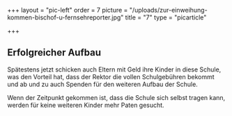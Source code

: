 +++
layout = "pic-left"
order = 7
picture = "/uploads/zur-einweihung-kommen-bischof-u-fernsehreporter.jpg"
title = "7"
type = "picarticle"

+++
## Erfolgreicher Aufbau

Spätestens jetzt schicken auch Eltern mit Geld ihre Kinder in diese Schule, was den Vorteil hat, dass der Rektor die vollen Schulgebühren bekommt und ab und zu auch Spenden für den weiteren Aufbau der Schule. 

Wenn der Zeitpunkt gekommen ist, dass die Schule sich selbst tragen kann, werden für keine weiteren Kinder mehr Paten gesucht.